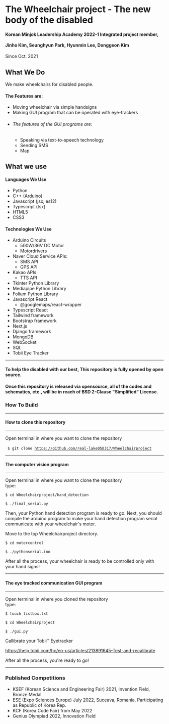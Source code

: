 # The Wheelchair project - The new body of the disabled
#### Korean Minjok Leadership Academy 2022-1 Integrated project member,<br><br> Jinho Kim, Seunghyun Park, Hyunmin Lee, Donggeon Kim <br>
Since Oct. 2021

## What We Do
We make wheelchairs for disabled people.<br>
#### The Features are: <br>
+ Moving wheelchair via simple handsigns
+ Making GUI program that can be operated with eye-trackers
+ ###### The features of the GUI programs are:
  + Speaking via text-to-speech technology
  + Sending SMS
  + Map

## What we use

#### Languages We Use
+ Python
+ C++ (Arduino)
+ Javascript (jsx, es12)
+ Typescript (tsx)
+ HTML5
+ CSS3

#### Technologies We Use
+ Arduino Circuits
  + 500W/36V DC Motor
  + Motordrivers
+ Naver Cloud Service APIs:
  + SMS API
  + GPS API
+ Kakao APIs:
  + TTS API
+ Tkinter Python Library
+ Mediapipe Python Library
+ Folium Python Library
+ Javascript React
  + @googlemaps/react-wrapper 
+ Typescript React
+ Tailwind framework
+ Bootstrap framework
+ Next.js
+ Django framework
+ MongoDB
+ WebSocket
+ SQL
+ Tobii Eye Tracker
___

#### To help the disabled with our best, This repository is fully opened by open source.
#### Once this repository is released via opensource, all of the codes and schematics, etc., will be in reach of BSD 2-Clause "Simplified" License.

### How To Build
___
#### How to clone this repository
___
Open terminal in where you want to clone the repository <br>
<br>
<code> $ git clone https://github.com/real-lake050317/Wheelchairproject </code>


___
#### The computer vision program
___
Open terminal in where you want to clone the repository <br>
type: 
```
$ cd Wheelchairproject/hand_detection
  
$ ./final_serial.py
```
Then, your Python hand detection program is ready to go.
Next, you should compile the arduino program to make your hand detection program serial communicate with your wheelchair's motor.

Move to the top Wheelchairproject directory.
```
$ cd motorcontrol
  
$ ./pythonserial.ino
```
After all the process, your wheelchair is ready to be controlled only with your hand signs!
___
#### The eye tracked communication GUI program
___
Open terminal in where you cloned the repository <br>
type: 
```
$ touch listbox.txt

$ cd Wheelchairproject
  
$ ./gui.py
```
Callibrate your Tobii&trade; Eyetracker

https://help.tobii.com/hc/en-us/articles/213891645-Test-and-recalibrate

After all the process, you're ready to go!

___
### Published Competitions
* KSEF (Korean Science and Engineering Fair) 2021, Invention Field, Bronze Medal
* ESE (Expo Sciences Europe) July 2022, Suceava, Romania, Participating as Republic of Korea Rep.
* KCF (Korea Code Fair) from May 2022
* Genius Olympiad 2022, Innovation Field
